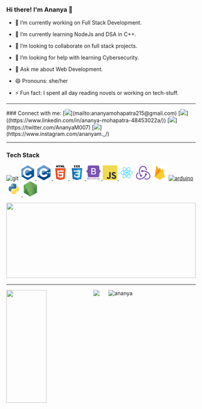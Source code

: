 ### Hi there! I'm Ananya 👋

- 🔭 I’m currently working on Full Stack Development.

- 🌱 I’m currently learning NodeJs and DSA in C++.

- 👯 I’m looking to collaborate on full stack projects.

- 🤔 I’m looking for help with learning Cybersecurity.

- 💬 Ask me about Web Development. 

- 😄 Pronouns: she/her

- ⚡ Fun fact: I spent all day reading novels or working on tech-stuff.

<hr>
### Connect with me:
<a>[<img src="https://img.icons8.com/fluent/40/000000/gmail-new.png"/>](mailto:ananyamohapatra215@gmail.com)</a>  
<a>[<img src="https://img.icons8.com/color/40/000000/linkedin.png"/>]((https://www.linkedin.com/in/ananya-mohapatra-48453022a/))</a> 
<a>[<img src="https://img.icons8.com/color/40/000000/twitter--v1.png"/>](https://twitter.com/AnanyaM007)</a>
<a>[<img src="https://img.icons8.com/ios-filled/50/000000/instagram-new--v1.png"/>](https://www.instagram.com/ananyam._/)
<hr>
<h3 align="left">Tech Stack</h3>
<p align="left">  </a><img src="https://www.vectorlogo.zone/logos/git-scm/git-scm-icon.svg" alt="git" width="40" height="40"/> </a> </a> <a href="https://www.mysql.com/" target="_blank"> <a href="https://www.cprogramming.com/" target="_blank"> <img src="https://raw.githubusercontent.com/devicons/devicon/master/icons/c/c-original.svg" alt="c" width="40" height="40"/> </a> <a href="https://www.w3schools.com/cpp/" target="_blank"> <img src="https://raw.githubusercontent.com/devicons/devicon/master/icons/cplusplus/cplusplus-original.svg" alt="cplusplus" width="40" height="40"/> </a> 
	<a href="https://www.w3.org/html/" target="_blank"> <img src="https://raw.githubusercontent.com/devicons/devicon/master/icons/html5/html5-original-wordmark.svg" alt="html5" width="40" height="40"/>
		<a href="https://www.w3schools.com/css/" target="_blank"> <img src="https://raw.githubusercontent.com/devicons/devicon/master/icons/css3/css3-original-wordmark.svg" alt="css3" width="40" height="40"/> </a> 
	<a href="https://getbootstrap.com" target="_blank"> <img src="https://raw.githubusercontent.com/devicons/devicon/master/icons/bootstrap/bootstrap-plain-wordmark.svg" alt="bootstrap" width="40" height="40"/> </a> <a href="https://developer.mozilla.org/en-US/docs/Web/JavaScript" target="_blank"> <img src="https://raw.githubusercontent.com/devicons/devicon/master/icons/javascript/javascript-original.svg" alt="javascript" width="40" height="40"/> </a> <img src="https://raw.githubusercontent.com/github/explore/80688e429a7d4ef2fca1e82350fe8e3517d3494d/topics/react/react.png" alt="react" width="40" height="40"/> <img src="https://raw.githubusercontent.com/github/explore/80688e429a7d4ef2fca1e82350fe8e3517d3494d/topics/redux/redux.png" alt="redux" width="40" height="40"/></a> <img src="https://raw.githubusercontent.com/github/explore/80688e429a7d4ef2fca1e82350fe8e3517d3494d/topics/firebase/firebase.png" alt="firebase" width="40" height="40"/> </a> <a href="https://www.arduino.cc/" target="_blank"> <img src="https://cdn.worldvectorlogo.com/logos/arduino-1.svg" alt="arduino" width="40" height="40"/> </a>
<a href="https://www.python.org/" target="_blank"><img src="https://raw.githubusercontent.com/github/explore/80688e429a7d4ef2fca1e82350fe8e3517d3494d/topics/python/python.png" alt="" width="40" height="40"/> </a>
<a href="https://nodejs.org/en/" target="_blank"><img src="https://raw.githubusercontent.com/github/explore/80688e429a7d4ef2fca1e82350fe8e3517d3494d/topics/nodejs/nodejs.png" alt="" width="40" height="40"/> </a>

<p align="center">
  <img height="200px" width="100%" src=https://github-readme-stats.vercel.app/api/top-langs/?username=AnanyaM007&hide_title=true&hide_border=true&layout=compact&langs_count=10&theme=tokyonight>
</p><hr>
<p><img align="right" width="46%" height="300px" src="https://github-readme-stats.vercel.app/api?username=AnanyaM007&&show_icons=true&title_color=ffffff&icon_color=bb2acf&text_color=daf7dc&bg_color=191919" alt="ananya" /></p>

<p><img align="left" width="46%" height="300px" src="https://github-readme-streak-stats.herokuapp.com/?user=AnanyaM007&show_icons=true&theme=tokyonight"/></p>
<p><img src="https://activity-graph.herokuapp.com/graph?username=AnanyaM007&amp;theme=xcode&amp;hide_border=true&amp;area=true" style="max-width:100%;"></p>

